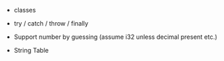 - classes
- try / catch / throw / finally

- Support number by guessing (assume i32 unless decimal present etc.)
- String Table
